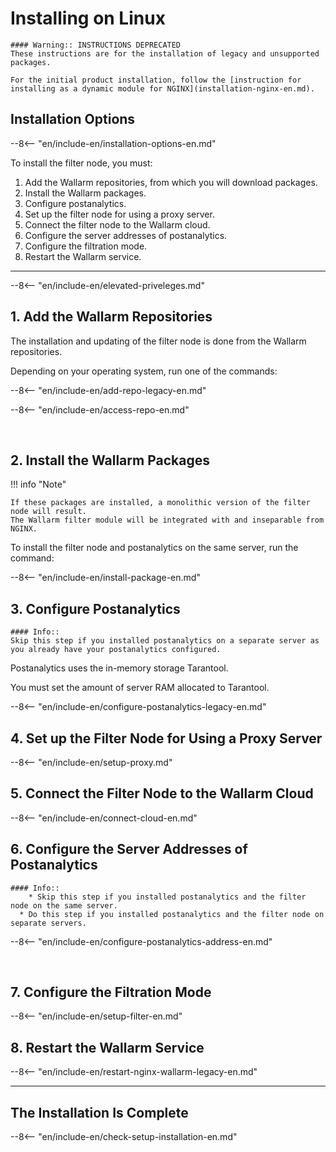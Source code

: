 # Installing on Linux

    #### Warning:: INSTRUCTIONS DEPRECATED
    These instructions are for the installation of legacy and unsupported packages.
    
    For the initial product installation, follow the [instruction for installing as a dynamic module for NGINX](installation-nginx-en.md).

## Installation Options

--8<-- "en/include-en/installation-options-en.md"

To install the filter node, you must:

1. Add the Wallarm repositories, from which you will download packages.
2. Install the Wallarm packages.
3. Configure postanalytics.
4. Set up the filter node for using a proxy server.
5. Connect the filter node to the Wallarm cloud.
6. Configure the server addresses of postanalytics.
7. Configure the filtration mode.
8. Restart the Wallarm service.

----------

--8<-- "en/include-en/elevated-priveleges.md"

<!-- -->     

## 1. Add the Wallarm Repositories

The installation and updating of the filter node is done from the Wallarm
repositories.

Depending on your operating system, run one of the commands:

--8<-- "en/include-en/add-repo-legacy-en.md"

--8<-- "en/include-en/access-repo-en.md"

<br>

## 2. Install the Wallarm Packages

!!! info "Note"
    
    If these packages are installed, a monolithic version of the filter node will result. 
    The Wallarm filter module will be integrated with and inseparable from NGINX.

To install the filter node and postanalytics on the same server, run the command:

--8<-- "en/include-en/install-package-en.md"

## 3. Configure Postanalytics

    #### Info::
    Skip this step if you installed postanalytics on a separate server as you already have your postanalytics configured.

Postanalytics uses the in-memory storage Tarantool.

You must set the amount of server RAM allocated to Tarantool.

--8<-- "en/include-en/configure-postanalytics-legacy-en.md"

## 4. Set up the Filter Node for Using a Proxy Server

--8<-- "en/include-en/setup-proxy.md"

## 5. Connect the Filter Node to the Wallarm Cloud

--8<-- "en/include-en/connect-cloud-en.md"

## 6. Configure the Server Addresses of Postanalytics

    #### Info::
        * Skip this step if you installed postanalytics and the filter node on the same server.
      * Do this step if you installed postanalytics and the filter node on separate servers.

--8<-- "en/include-en/configure-postanalytics-address-en.md"

<br>

## 7. Configure the Filtration Mode

--8<-- "en/include-en/setup-filter-en.md"


## 8. Restart the Wallarm Service

--8<-- "en/include-en/restart-nginx-wallarm-legacy-en.md"


<!-- -->

    
----------
    

## The Installation Is Complete

--8<-- "en/include-en/check-setup-installation-en.md"
